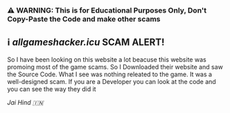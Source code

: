 ### ⚠️ WARNING: This is for Educational Purposes Only, Don't Copy-Paste the Code and make other scams
## ℹ️ _allgameshacker.icu_ SCAM ALERT!
So I have been looking on this website a lot beacuse this website was promoing most of the game scams. So I Downloaded their website and saw the Source Code. What I see was nothing releated to the game. It was a well-designed scam. If you are a Developer you can look at the code and you can see the way they did it

_Jai Hind 🇮🇳_
